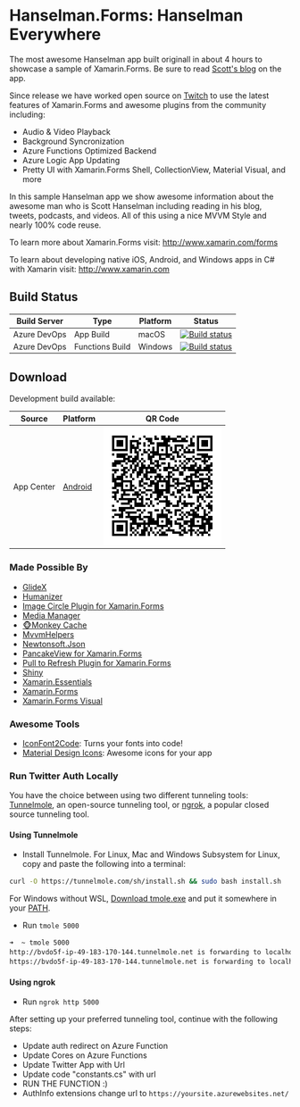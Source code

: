Hanselman.Forms: Hanselman Everywhere
===============
The most awesome Hanselman app built originall in about 4 hours to showcase a sample of Xamarin.Forms. Be sure to read [Scott's blog](http://www.hanselman.com/blog/XamarinFormsWriteOnceRunEverywhereANDBeNative.aspx) on the app. 

Since release we have worked open source on [Twitch](https://twitch.tv/jamesmontemagno) to use the latest features of Xamarin.Forms and awesome plugins from the community including:

* Audio & Video Playback
* Background Syncronization
* Azure Functions Optimized Backend
* Azure Logic App Updating
* Pretty UI with Xamarin.Forms Shell, CollectionView, Material Visual, and more

In this sample Hanselman app we show awesome information about the awesome man who is Scott Hanselman including reading in his blog, tweets, podcasts, and videos. All of this using a nice MVVM Style and nearly 100% code reuse.

To learn more about Xamarin.Forms visit: http://www.xamarin.com/forms

To learn about developing native iOS, Android, and Windows apps in C# with Xamarin visit: http://www.xamarin.com


## Build Status

| Build Server | Type            | Platform | Status                                                                                                                                                                                 |
|--------------|-----------------|----------|----------------------------------------------------------------------------------------------------------------------------------------------------------------------------------------|
| Azure DevOps | App Build       | macOS    | [![Build status](https://dev.azure.com/jamesmontemagno/Hanselman.Forms/_apis/build/status/Hanselman.Forms%20App)](https://dev.azure.com/jamesmontemagno/Hanselman.Forms/_build/latest?definitionId=30) |                                           |
| Azure DevOps | Functions Build | Windows  | [![Build status](https://dev.azure.com/jamesmontemagno/Hanselman.Forms/_apis/build/status/Hanselman.Forms%20-%20Functions%20CI)](https://dev.azure.com/jamesmontemagno/Hanselman.Forms/_build/latest?definitionId=35) |

## Download

Development build available:

| Source | Platform | QR Code |                                                          
|--------------|-----------------|----------------|
| App Center | [Android](https://install.appcenter.ms/orgs/hanselman.forms/apps/hanselman.forms-android/distribution_groups/public%20testers) | ![](art/download_android.png) |


### Made Possible By
* [GlideX](https://github.com/jonathanpeppers/glidex)
* [Humanizer](https://github.com/Humanizr/Humanizer)
* [Image Circle Plugin for Xamarin.Forms](https://github.com/jamesmontemagno/ImageCirclePlugin)
* [Media Manager](https://github.com/martijn00/XamarinMediaManager)
* [🐵Monkey Cache](https://github.com/jamesmontemagno/monkey-cache)
* [MvvmHelpers](https://github.com/jamesmontemagno/mvvm-helpers)
* [Newtonsoft.Json](https://github.com/JamesNK/Newtonsoft.Json)
* [PancakeView for Xamarin.Forms](https://github.com/sthewissen/Xamarin.Forms.PancakeView)
* [Pull to Refresh Plugin for Xamarin.Forms](https://github.com/jamesmontemagno/Xamarin.Forms-PullToRefreshLayout)
* [Shiny](https://github.com/shinyorg/shiny)
* [Xamarin.Essentials](https://docs.microsoft.com/xamarin/essentials?WT.mc_id=friends-0000-jamont)
* [Xamarin.Forms](https://xamarin.com/forms)
* [Xamarin.Forms Visual](https://docs.microsoft.com/xamarin/xamarin-forms/user-interface/visual/?WT.mc_id=friends-0000-jamont)

### Awesome Tools
* [IconFont2Code](https://andreinitescu.github.io/IconFont2Code/): Turns your fonts into code!
* [Material Design Icons](https://materialdesignicons.com/): Awesome icons for your app


### Run Twitter Auth Locally

You have the choice between using two different tunneling tools: [Tunnelmole](https://github.com/robbie-cahill/tunnelmole-client), an open-source tunneling tool, or [ngrok](https://ngrok.com/), a popular closed source tunneling tool.

#### Using Tunnelmole

* Install Tunnelmole. For Linux, Mac and Windows Subsystem for Linux, copy and paste the following into a terminal:

```bash
curl -O https://tunnelmole.com/sh/install.sh && sudo bash install.sh
```

For Windows without WSL, [Download tmole.exe](https://tunnelmole.com/downloads/tmole.exe) and put it somewhere in your [PATH](https://www.wikihow.com/Change-the-PATH-Environment-Variable-on-Windows).

* Run `tmole 5000`

```bash
➜  ~ tmole 5000
http://bvdo5f-ip-49-183-170-144.tunnelmole.net is forwarding to localhost:5000
https://bvdo5f-ip-49-183-170-144.tunnelmole.net is forwarding to localhost:5000
```

#### Using ngrok

* Run `ngrok http 5000`

After setting up your preferred tunneling tool, continue with the following steps:

* Update auth redirect on Azure Function
* Update Cores on Azure Functions
* Update Twitter App with Url
* Update code "constants.cs" with url
* RUN THE FUNCTION :)
* AuthInfo extensions change url to `https://yoursite.azurewebsites.net/`

